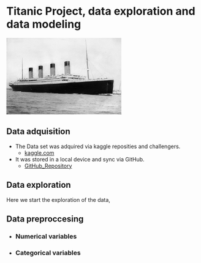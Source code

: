 # Titanic Project, data exploration and data modeling

<img src = "Images/RMS_Titanic_3.jpg" width = 300 height = 200>

<!--![Images](Images/RMS_Titanic_3.jpg)-->

## Data adquisition

* The Data set was adquired via kaggle reposities and challengers.
  * [kaggle.com](https://www.kaggle.com/competitions/titanic "Titanic Data Set")
* It was stored in a local device and sync via GitHub.
  * [GitHub_Repository](https://github.com/Cesar421/Titanic "Cesar GitHub")
  
## Data exploration

Here we start the exploration of the data,

## Data preproccesing

* ### Numerical variables
  
* ### Categorical variables
